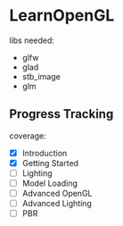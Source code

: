 # LearnOpenGL


libs needed:
- glfw
- glad
- stb_image
- glm

## Progress Tracking
coverage:
- [x] Introduction
- [x] Getting Started
- [ ] Lighting
- [ ] Model Loading
- [ ] Advanced OpenGL
- [ ] Advanced Lighting
- [ ] PBR
